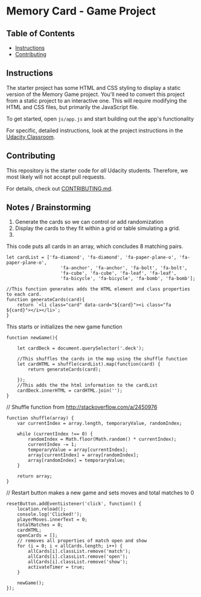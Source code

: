 # Memory Card -  Game Project

## Table of Contents

* [Instructions](#instructions)
* [Contributing](#contributing)

## Instructions

The starter project has some HTML and CSS styling to display a static version of the Memory Game project. You'll need to convert this project from a static project to an interactive one. This will require modifying the HTML and CSS files, but primarily the JavaScript file.

To get started, open `js/app.js` and start building out the app's functionality

For specific, detailed instructions, look at the project instructions in the [Udacity Classroom](https://classroom.udacity.com/me).

## Contributing

This repository is the starter code for _all_ Udacity students. Therefore, we most likely will not accept pull requests.

For details, check out [CONTRIBUTING.md](CONTRIBUTING.md).

## Notes / Brainstorming

1. Generate the cards so we can control or add randomization
2. Display the cards to they fit within a grid or table simulating a grid.
3. 


This code puts all cards in an array, which concludes 8 matching pairs.

```
let cardList = ['fa-diamond', 'fa-diamond', 'fa-paper-plane-o', 'fa-paper-plane-o',
                    'fa-anchor', 'fa-anchor', 'fa-bolt', 'fa-bolt',
                    'fa-cube', 'fa-cube', 'fa-leaf', 'fa-leaf',
                    'fa-bicycle', 'fa-bicycle', 'fa-bomb', 'fa-bomb'];

//This function generates adds the HTML element and class properties to each card.
function generateCards(card){
    return `<li class="card" data-card="${card}"><i class="fa ${card}"></i></li>`;
}
```

This starts or initializes the new game function

``` 
function newGame(){
    
    let cardDeck = document.querySelector('.deck');
    
    //This shuffles the cards in the map using the shuffle function
    let cardHTML = shuffle(cardList).map(function(card) {
        return generateCards(card);

    });
    //This adds the the html information to the cardList
    cardDeck.innerHTML = cardHTML.join('');
}
```

// Shuffle function from http://stackoverflow.com/a/2450976

```
function shuffle(array) {
    var currentIndex = array.length, temporaryValue, randomIndex;

    while (currentIndex !== 0) {
        randomIndex = Math.floor(Math.random() * currentIndex);
        currentIndex -= 1;
        temporaryValue = array[currentIndex];
        array[currentIndex] = array[randomIndex];
        array[randomIndex] = temporaryValue;
    }

    return array;
}
```

// Restart button makes a new game and sets moves and total matches to 0

```
resetButton.addEventListener('click', function() {
    location.reload();
    console.log('Clicked!');
    playerMoves.innerText = 0;
    totalMatches = 0;
    cardHTML;
    openCards = [];
    // removes all properties of match open and show
    for (i = 0; i < allCards.length; i++) {
        allCards[i].classList.remove('match');
        allCards[i].classList.remove('open');
        allCards[i].classList.remove('show');
        activateTimer = true;
    }
    
    newGame();
});
```